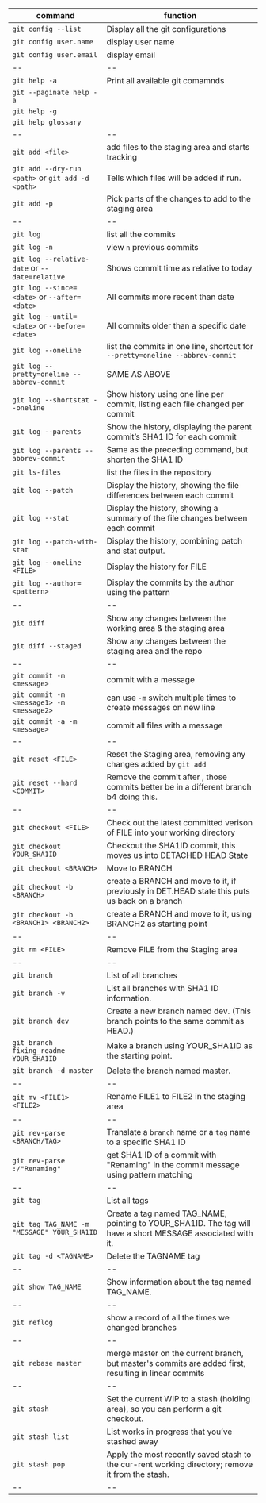 | command                                           | function                                                                                                    |
| ------------------------------------------------- | ----------------------------------------------------------------------------------------------------------- |
| `git config --list`                               | Display all the git configurations                                                                          |
| `git config user.name`                            | display user name                                                                                           |
| `git config user.email`                           | display email                                                                                               |
| --                                                | --                                                                                                          |
| `git help -a`                                     | Print all available git comamnds                                                                            |
| `git --paginate help -a`                          |                                                                                                             |
| `git help -g`                                     |                                                                                                             |
| `git help glossary`                               |                                                                                                             |
| --                                                | --                                                                                                          |
| `git add <file>`                                  | add files to the staging area and starts tracking                                                           |
| `git add --dry-run <path>` or `git add -d <path>` | Tells which files will be added if run.                                                                     |
| `git add -p`                                      | Pick parts of the changes to add to the staging area                                                        |
| --                                                | --                                                                                                          |
| `git log`                                         | list all the commits                                                                                        |
| `git log -n`                                      | view `n` previous commits                                                                                   |
| `git log --relative-date` or `--date=relative`    | Shows commit time as relative to today                                                                      |
| `git log --since=<date>` or `--after=<date>`      | All commits more recent than date                                                                           |
| `git log --until=<date>` or `--before=<date>`     | All commits older than a specific date                                                                      |
| `git log --oneline`                               | list the commits in one line, shortcut for `--pretty=oneline --abbrev-commit`                               |
| `git log --pretty=oneline --abbrev-commit`        | SAME AS ABOVE                                                                                               |
| `git log --shortstat --oneline`                   | Show history using one line per commit, listing each file changed per commit                                |
| `git log --parents`                               | Show the history, displaying the parent commit’s SHA1 ID for each commit                                    |
| `git log --parents --abbrev-commit`               | Same as the preceding command, but shorten the SHA1 ID                                                      |
| `git ls-files`                                    | list the files in the repository                                                                            |
| `git log --patch`                                 | Display the history, showing the file differences between each commit                                       |
| `git log --stat`                                  | Display the history, showing a summary of the file changes between each commit                              |
| `git log --patch-with-stat`                       | Display the history, combining patch and stat output.                                                       |
| `git log --oneline <FILE>`                        | Display the history for FILE                                                                                |
| `git log --author=<pattern>`                      | Display the commits by the author using the pattern                                                         |
| --                                                | --                                                                                                          |
| `git diff`                                        | Show any changes between the working area & the staging area                                                |
| `git diff --staged`                               | Show any changes between the staging area and the repo                                                      |
| --                                                | --                                                                                                          |
| `git commit -m <message>`                         | commit with a message                                                                                       |
| `git commit -m <message1> -m <message2>`          | can use `-m` switch multiple times to create messages on new line                                           |
| `git commit -a -m <message>`                      | commit all files with a message                                                                             |
| --                                                | --                                                                                                          |
| `git reset <FILE>`                                | Reset the Staging area, removing any changes added by `git add`                                             |
| `git reset --hard <COMMIT>`                       | Remove the commit after <Commit>, those commits better be in a different branch b4 doing this.              |
| --                                                | --                                                                                                          |
| `git checkout <FILE>`                             | Check out the latest committed verison of FILE into your working directory                                  |
| `git checkout YOUR_SHA1ID`                        | Checkout the SHA1ID commit, this moves us into DETACHED HEAD State                                          |
| `git checkout <BRANCH>`                           | Move to BRANCH                                                                                              |
| `git checkout -b <BRANCH>`                        | create a BRANCH and move to it, if previously in DET.HEAD state this puts us back on a branch               |
| `git checkout -b <BRANCH1> <BRANCH2>`             | create a BRANCH and move to it, using BRANCH2 as starting point                                             |
| --                                                | --                                                                                                          |
| `git rm <FILE>`                                   | Remove FILE from the Staging area                                                                           |
| --                                                | --                                                                                                          |
| `git branch`                                      | List of all branches                                                                                        |
| `git branch -v`                                   | List all branches with SHA1 ID information.                                                                 |
| `git branch dev`                                  | Create a new branch named dev. (This branch points to the same commit as HEAD.)                             |
| `git branch fixing_readme YOUR_SHA1ID`            | Make a branch using YOUR_SHA1ID as the starting point.                                                      |
| `git branch -d master`                            | Delete the branch named master.                                                                             |
| --                                                | --                                                                                                          |
| `git mv <FILE1> <FILE2>`                          | Rename FILE1 to FILE2 in the staging area                                                                   |
| --                                                | --                                                                                                          |
| `git rev-parse <BRANCH/TAG>`                      | Translate a `branch` name or a `tag` name to a specific SHA1 ID                                             |
| `git rev-parse :/"Renaming"`                      | get SHA1 ID of a commit with "Renaming" in the commit message using pattern matching                        |
| --                                                | --                                                                                                          |
| `git tag`                                         | List all tags                                                                                               |
| `git tag TAG_NAME -m "MESSAGE" YOUR_SHA1ID`       | Create a tag named TAG_NAME, pointing to YOUR_SHA1ID. The tag will have a short MESSAGE associated with it. |
| `git tag -d <TAGNAME>`                            | Delete the TAGNAME tag                                                                                      |
| --                                                | --                                                                                                          |
| `git show TAG_NAME`                               | Show information about the tag named TAG_NAME.                                                              |
| --                                                | --                                                                                                          |
| `git reflog`                                      | show a record of all the times we changed branches                                                          |
| --                                                | --                                                                                                          |
| `git rebase master`                               | merge master on the current branch, but master's commits are added first, resulting in linear commits       |
| --                                                | --                                                                                                          |
| `git stash`                                       | Set the current WIP to a stash (holding area), so you can perform a git checkout.                           |
| `git stash list`                                  | List works in progress that you’ve stashed away                                                             |
| `git stash pop`                                   | Apply the most recently saved stash to the cur-rent working directory; remove it from the stash.            |
| --                                                | --                                                                                                          |
